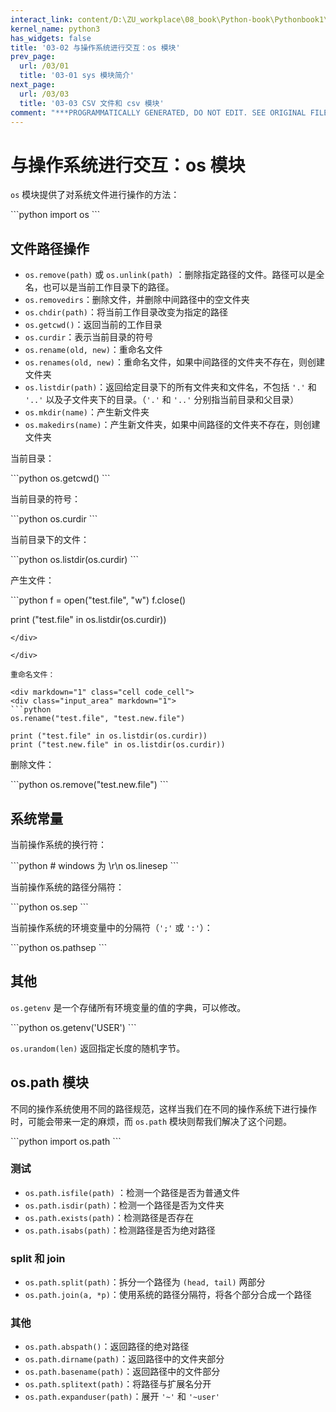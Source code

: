 ```yaml
---
interact_link: content/D:\ZU_workplace\08_book\Python-book\Pythonbook1\content\03/02.ipynb
kernel_name: python3
has_widgets: false
title: '03-02 与操作系统进行交互：os 模块'
prev_page:
  url: /03/01
  title: '03-01 sys 模块简介'
next_page:
  url: /03/03
  title: '03-03 CSV 文件和 csv 模块'
comment: "***PROGRAMMATICALLY GENERATED, DO NOT EDIT. SEE ORIGINAL FILES IN /content***"
---
```


# 与操作系统进行交互：os 模块

`os` 模块提供了对系统文件进行操作的方法：

<div markdown="1" class="cell code_cell">
<div class="input_area" markdown="1">
```python
import os
```
</div>

</div>

## 文件路径操作

- `os.remove(path)` 或 `os.unlink(path)` ：删除指定路径的文件。路径可以是全名，也可以是当前工作目录下的路径。
- `os.removedirs`：删除文件，并删除中间路径中的空文件夹
- `os.chdir(path)`：将当前工作目录改变为指定的路径
- `os.getcwd()`：返回当前的工作目录
- `os.curdir`：表示当前目录的符号
- `os.rename(old, new)`：重命名文件
- `os.renames(old, new)`：重命名文件，如果中间路径的文件夹不存在，则创建文件夹
- `os.listdir(path)`：返回给定目录下的所有文件夹和文件名，不包括 `'.'` 和 `'..'` 以及子文件夹下的目录。（`'.'` 和 `'..'` 分别指当前目录和父目录）
- `os.mkdir(name)`：产生新文件夹
- `os.makedirs(name)`：产生新文件夹，如果中间路径的文件夹不存在，则创建文件夹

当前目录：

<div markdown="1" class="cell code_cell">
<div class="input_area" markdown="1">
```python
os.getcwd()
```
</div>

</div>

当前目录的符号：

<div markdown="1" class="cell code_cell">
<div class="input_area" markdown="1">
```python
os.curdir
```
</div>

</div>

当前目录下的文件：

<div markdown="1" class="cell code_cell">
<div class="input_area" markdown="1">
```python
os.listdir(os.curdir)
```
</div>

</div>

产生文件：

<div markdown="1" class="cell code_cell">
<div class="input_area" markdown="1">
```python
f = open("test.file", "w")
f.close()

print ("test.file" in os.listdir(os.curdir))
```
</div>

</div>

重命名文件：

<div markdown="1" class="cell code_cell">
<div class="input_area" markdown="1">
```python
os.rename("test.file", "test.new.file")

print ("test.file" in os.listdir(os.curdir))
print ("test.new.file" in os.listdir(os.curdir))
```
</div>

</div>

删除文件：

<div markdown="1" class="cell code_cell">
<div class="input_area" markdown="1">
```python
os.remove("test.new.file")
```
</div>

</div>

## 系统常量

当前操作系统的换行符：

<div markdown="1" class="cell code_cell">
<div class="input_area" markdown="1">
```python
# windows 为 \r\n
os.linesep
```
</div>

</div>

当前操作系统的路径分隔符：

<div markdown="1" class="cell code_cell">
<div class="input_area" markdown="1">
```python
os.sep
```
</div>

</div>

当前操作系统的环境变量中的分隔符（`';'` 或 `':'`）：

<div markdown="1" class="cell code_cell">
<div class="input_area" markdown="1">
```python
os.pathsep
```
</div>

</div>

## 其他

`os.getenv` 是一个存储所有环境变量的值的字典，可以修改。

<div markdown="1" class="cell code_cell">
<div class="input_area" markdown="1">
```python
os.getenv('USER')
```
</div>

</div>

`os.urandom(len)` 返回指定长度的随机字节。

## os.path 模块

不同的操作系统使用不同的路径规范，这样当我们在不同的操作系统下进行操作时，可能会带来一定的麻烦，而 `os.path` 模块则帮我们解决了这个问题。

<div markdown="1" class="cell code_cell">
<div class="input_area" markdown="1">
```python
import os.path
```
</div>

</div>

### 测试

- `os.path.isfile(path)` ：检测一个路径是否为普通文件
- `os.path.isdir(path)`：检测一个路径是否为文件夹
- `os.path.exists(path)`：检测路径是否存在
- `os.path.isabs(path)`：检测路径是否为绝对路径

### split 和 join

- `os.path.split(path)`：拆分一个路径为 `(head, tail)` 两部分
- `os.path.join(a, *p)`：使用系统的路径分隔符，将各个部分合成一个路径

### 其他

- `os.path.abspath()`：返回路径的绝对路径
- `os.path.dirname(path)`：返回路径中的文件夹部分
- `os.path.basename(path)`：返回路径中的文件部分
- `os.path.splitext(path)`：将路径与扩展名分开
- `os.path.expanduser(path)`：展开 `'~'` 和 `'~user'`
